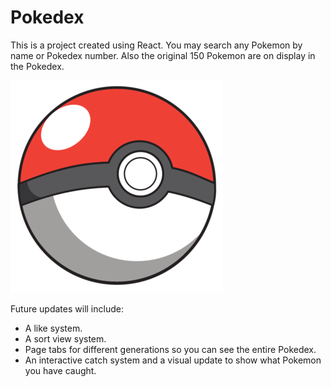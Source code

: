 


# Pokedex
This is a project created using React. You may search any Pokemon by name or Pokedex number. Also the original 150 Pokemon are on display in the Pokedex.

![](public/poke-ball.png)

Future updates will include:
- A like system.
- A sort view system.
- Page tabs for different generations so you can see the entire Pokedex.
- An interactive catch system and a visual update to show what Pokemon you have caught.
